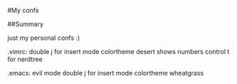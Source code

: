#My confs

##Summary

just my personal confs :)

.vimrc:
	double j for insert mode
	colortheme desert
	shows numbers
	control t for nerdtree

.emacs:
	evil mode
	double j for insert mode
	colortheme wheatgrass
	
